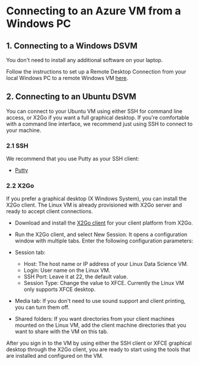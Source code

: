 # Connecting to an Azure VM from a Windows PC

## 1. Connecting to a Windows DSVM
You don't need to install any additional software on your laptop.

Follow the instructions to set up a Remote Desktop Connection from your local Windows PC to a remote Windows VM [here](https://docs.microsoft.com/en-us/azure/virtual-machines/windows/connect-logon).

## 2. Connecting to an Ubuntu DSVM
You can connect to your Ubuntu VM using either SSH for command line access, or X2Go if you want a full graphical desktop. If you're comfortable with a command line interface, we recommend just using SSH to connect to your machine. 

### 2.1 SSH
We recommend that you use Putty as your SSH client:

* [Putty](https://www.putty.org/)

### 2.2 X2Go
If you prefer a graphical desktop (X Windows System), you can install the X2Go client. The Linux VM is already provisioned with X2Go server and ready to accept client connections.

* Download and install the [X2Go client](https://wiki.x2go.org/doku.php/doc:installation:x2goclient) for your client platform from X2Go.
* Run the X2Go client, and select New Session. It opens a configuration window with multiple tabs. Enter the following configuration parameters:

* Session tab:
  * Host: The host name or IP address of your Linux Data Science VM.
  * Login: User name on the Linux VM.
  * SSH Port: Leave it at 22, the default value.
  * Session Type: Change the value to XFCE. Currently the Linux VM only supports XFCE desktop.
* Media tab: If you don't need to use sound support and client printing, you can turn them off.
* Shared folders: If you want directories from your client machines mounted on the Linux VM, add the client machine directories that you want to share with the VM on this tab.

After you sign in to the VM by using either the SSH client or XFCE graphical desktop through the X2Go client, you are ready to start using the tools that are installed and configured on the VM.